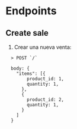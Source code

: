 # Endpoints

## Create sale
  
  1. Crear una nueva venta:

  ```
    > POST `/`

    body: {
      "items": [{
          product_id: 1,
          quantity: 1,
        }, 
        {
          product_id: 2,
          quantity: 1,
        }
      ]
    }
  ```